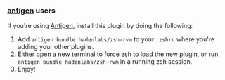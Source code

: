 ### [antigen](https://github.com/zsh-users/antigen) users

If you're using [Antigen](https://github.com/zsh-lovers/antigen), install this plugin by doing the following:

1.  Add `antigen bundle hadenlabs/zsh-rvm` to your `.zshrc` where you're adding your other plugins.
2.  Either open a new terminal to force zsh to load the new plugin, or run `antigen bundle hadenlabs/zsh-rvm` in a running zsh session.
3.  Enjoy!
